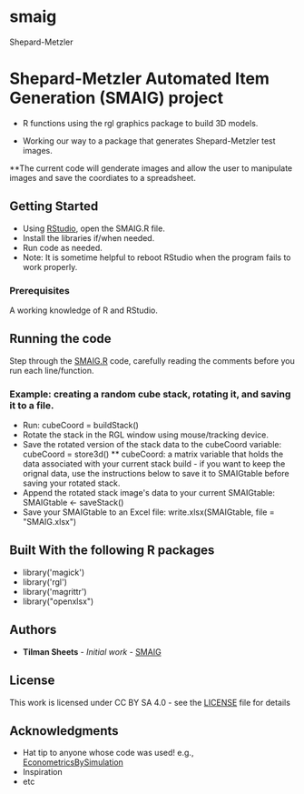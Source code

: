 # smaig
Shepard-Metzler 




# Shepard-Metzler Automated Item Generation (SMAIG) project
* R functions using the rgl graphics package to build 3D models. 

* Working our way to a package that generates Shepard-Metzler test images.

**The current code will genderate images and allow the user to manipulate images and save the coordiates to a spreadsheet.

## Getting Started

* Using [RStudio](https://rstudio.com/), open the SMAIG.R file.
* Install the libraries if/when needed.
* Run code as needed.
* Note: It is sometime helpful to reboot RStudio when the program fails to work properly.

### Prerequisites

A working knowledge of R and RStudio.

## Running the code

Step through the [SMAIG.R](https://github.com/katyem/smaig) code, carefully reading the comments before you run each line/function.

### Example: creating a random cube stack, rotating it, and saving it to a file.
* Run: cubeCoord = buildStack() 
* Rotate the stack in the RGL window using mouse/tracking device.
* Save the rotated version of the stack data to the cubeCoord variable: cubeCoord = store3d()
** cubeCoord: a matrix variable that holds the data associated with your current stack build - if you want to keep the orignal data, use the instructions below to save it to SMAIGtable before saving your rotated stack.
* Append the rotated stack image's data to your current SMAIGtable: SMAIGtable <- saveStack() 
* Save your SMAIGtable to an Excel file: write.xlsx(SMAIGtable, file = "SMAIG.xlsx")


## Built With the following R packages

* library('magick')
* library('rgl') 
* library('magrittr')
* library("openxlsx")


## Authors

* **Tilman Sheets** - *Initial work* - [SMAIG](https://katyem.netlify.app/project/smaig/)


## License

This work is licensed under CC BY SA 4.0 - see the [LICENSE](https://creativecommons.org/licenses/by-sa/4.0/) file for details

## Acknowledgments

* Hat tip to anyone whose code was used! e.g., [EconometricsBySimulation](https://gist.github.com/EconometricsBySimulation/5c00a9e91abebd889fb7)
* Inspiration
* etc
